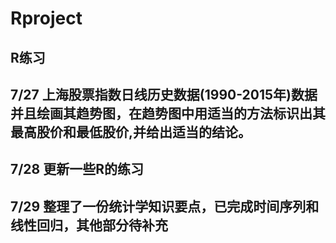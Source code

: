 # Rproject
R练习
---------------
7/27 
上海股票指数日线历史数据(1990-2015年)数据并且绘画其趋势图，在趋势图中用适当的方法标识出其最高股价和最低股价,并给出适当的结论。
---------------
7/28 
更新一些R的练习
---------------
7/29
整理了一份统计学知识要点，已完成时间序列和线性回归，其他部分待补充
---------------
